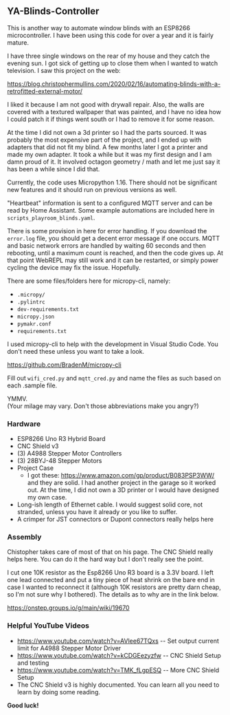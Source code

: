## YA-Blinds-Controller

This is another way to automate window blinds with an ESP8266 microcontroller.  I have been using this code for over a year and it is fairly mature.

I have three single windows on the rear of my house and they catch the evening sun.  I got sick of getting up to close them when I wanted to watch television.  I saw this project on the web:

https://blog.christophermullins.com/2020/02/16/automating-blinds-with-a-retrofitted-external-motor/

I liked it because I am not good with drywall repair.  Also, the walls are covered with a textured wallpaper that was painted, and I have no idea how I could patch it if things went south or I had to remove it for some reason.

At the time I did not own a 3d printer so I had the parts sourced.  It was probably the most expensive part of the project, and I ended up with adapters that did not fit my blind.  A few months later I got a printer and made my own adapter.  It took a while but it was my first design and I am damn proud of it.  It involved octagon geometry / math and let me just say it has been a while since I did that.

Currently, the code uses Micropython 1.16.  There should not be significant new features and it should run on previous versions as well.

"Heartbeat" information is sent to a configured MQTT server and can be read by Home Assistant.  Some example automations are included here in `scripts_playroom_blinds.yaml`.

There is some provision in here for error handling.  If you download the `error.log` file, you should get a decent error message if one occurs.  MQTT and basic network errors are handled by waiting 60 seconds and then rebooting, until a maximum count is reached, and then the code gives up.  At that point WebREPL may still work and it can be restarted, or simply power cycling the device may fix the issue.  Hopefully.

There are some files/folders here for micropy-cli, namely:
* `.micropy/`
* `.pylintrc`
* `dev-requirements.txt`
* `micropy.json`
* `pymakr.conf`
* `requirements.txt`

I used micropy-cli to help with the development in Visual Studio Code.  You don't need these unless you want to take a look.

https://github.com/BradenM/micropy-cli

Fill out `wifi_cred.py` and `mqtt_cred.py` and name the files as such based on each .sample file.

YMMV.<br>(Your milage may vary.  Don't those abbreviations make you angry?)

### Hardware

* ESP8266 Uno R3 Hybrid Board
* CNC Shield v3
* (3) A4988 Stepper Motor Controllers
* (3) 28BYJ-48 Stepper Motors
* Project Case
  * I got these: https://www.amazon.com/gp/product/B083PSP3WW/ and they are solid.  I had another project in the garage so it worked out.  At the time, I did not own a 3D printer or I would have designed my own case.
* Long-ish length of Ethernet cable.  I would suggest solid core, not stranded, unless you have it already or you like to suffer.
* A crimper for JST connectors or Dupont connectors really helps here

### Assembly

Chistopher takes care of most of that on his page.  The CNC Shield really helps here.  You can do it the hard way but I don't really see the point.

I cut one 10K resistor as the Esp8266 Uno R3 board is a 3.3V board.  I left one lead connected and put a tiny piece of heat shrink on the bare end in case I wanted to reconnect it (although 10K resistors are pretty darn cheap, so I'm not sure why I bothered).  The details as to why are in the link below.

https://onstep.groups.io/g/main/wiki/19670

### Helpful YouTube Videos

* https://www.youtube.com/watch?v=AVlee67TQxs -- Set output current limit for A4988 Stepper Motor Driver
* https://www.youtube.com/watch?v=kCDGEezyzfw -- CNC Shield Setup and testing
* https://www.youtube.com/watch?v=TMK_fLgpESQ -- More CNC Shield Setup
* The CNC Shield v3 is highly documented.  You can learn all you need to learn by doing some reading.

<b>Good luck!</b>
